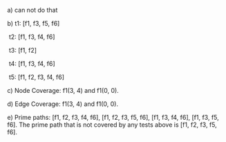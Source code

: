 a) can not do that

b) t1: [f1, f3, f5, f6]

​	t2: [f1, f3, f4, f6]

​	t3: [f1, f2]

​	t4: [f1, f3, f4, f6]

​	t5: [f1, f2, f3, f4, f6]

c) Node Coverage: f1(3, 4) and f1(0, 0).

d) Edge Coverage: f1(3, 4) and f1(0, 0).

e) Prime paths: [f1, f2, f3, f4, f6], [f1, f2, f3, f5, f6], [f1, f3, f4, f6], [f1, f3, f5, f6]. The prime path that is not covered by any tests above is [f1, f2, f3, f5, f6].